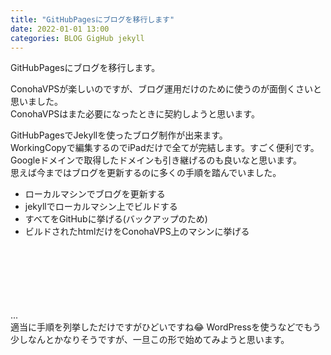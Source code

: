 ```yaml
---
title: "GitHubPagesにブログを移行します"
date: 2022-01-01 13:00
categories: BLOG GigHub jekyll
---  
```

GitHubPagesにブログを移行します。  


ConohaVPSが楽しいのですが、ブログ運用だけのために使うのが面倒くさいと思いました。  
ConohaVPSはまた必要になったときに契約しようと思います。  

GitHubPagesでJekyllを使ったブログ制作が出来ます。  
WorkingCopyで編集するのでiPadだけで全てが完結します。すごく便利です。  
Googleドメインで取得したドメインも引き継げるのも良いなと思います。  
思えば今まではブログを更新するのに多くの手順を踏んでいました。

- ローカルマシンでブログを更新する 
- jekyllでローカルマシン上でビルドする
- すべてをGitHubに挙げる(バックアップのため)
- ビルドされたhtmlだけをConohaVPS上のマシンに挙げる  

<br>
<br>
<br>
<br>
<br>
<br>
...  
<br>
適当に手順を列挙しただけですがひどいですね😂  
WordPressを使うなどでもう少しなんとかなりそうですが、一旦この形で始めてみようと思います。
